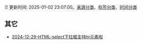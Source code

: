 :alarm_clock: 更新时间: 2025-01-02 23:07:00。[来源分类](../README.md)、[标签分类](../TAGS.md)、[时间分类](../TIMELINE.md)

## 其它




- [2024-12-29-HTML-select下拉框支持hr元素啦](https://www.zhangxinxu.com/wordpress/2024/12/html-select-support-hr/) 